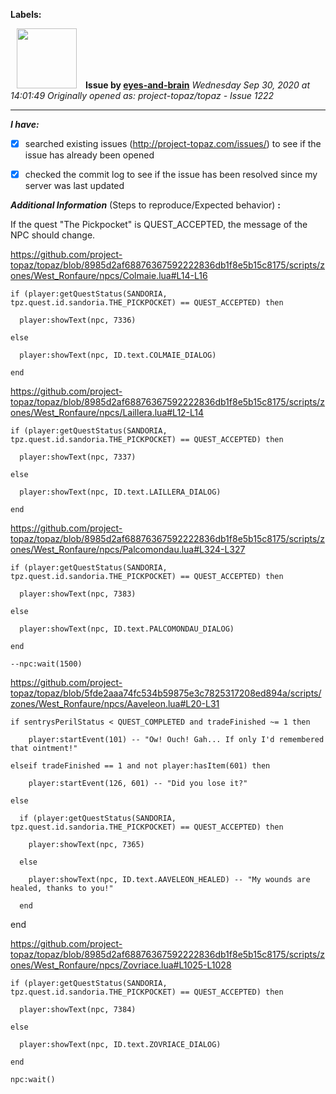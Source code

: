 **Labels:**



<a href="https://github.com/eyes-and-brain"><img src="https://avatars0.githubusercontent.com/u/71148313?v=4" width="96" height="96" hspace="10"></img></a> **Issue by [eyes-and-brain](https://github.com/eyes-and-brain)**
_Wednesday Sep 30, 2020 at 14:01:49_
_Originally opened as: project-topaz/topaz - Issue 1222_

----

<!-- place 'x' mark between square [] brackets to checkmark box -->
**_I have:_**

- [x] searched existing issues (http://project-topaz.com/issues/) to see if the issue has already been opened
- [x] checked the commit log to see if the issue has been resolved since my server was last updated

**_Additional Information_** (Steps to reproduce/Expected behavior) **:** 

If the quest "The Pickpocket" is QUEST_ACCEPTED, the message of the NPC  should change.

https://github.com/project-topaz/topaz/blob/8985d2af68876367592222836db1f8e5b15c8175/scripts/zones/West_Ronfaure/npcs/Colmaie.lua#L14-L16

    if (player:getQuestStatus(SANDORIA, tpz.quest.id.sandoria.THE_PICKPOCKET) == QUEST_ACCEPTED) then
      player:showText(npc, 7336)
    else
      player:showText(npc, ID.text.COLMAIE_DIALOG)
    end

https://github.com/project-topaz/topaz/blob/8985d2af68876367592222836db1f8e5b15c8175/scripts/zones/West_Ronfaure/npcs/Laillera.lua#L12-L14

    if (player:getQuestStatus(SANDORIA, tpz.quest.id.sandoria.THE_PICKPOCKET) == QUEST_ACCEPTED) then
      player:showText(npc, 7337)
    else
      player:showText(npc, ID.text.LAILLERA_DIALOG)
    end

https://github.com/project-topaz/topaz/blob/8985d2af68876367592222836db1f8e5b15c8175/scripts/zones/West_Ronfaure/npcs/Palcomondau.lua#L324-L327

    if (player:getQuestStatus(SANDORIA, tpz.quest.id.sandoria.THE_PICKPOCKET) == QUEST_ACCEPTED) then
      player:showText(npc, 7383)
    else
      player:showText(npc, ID.text.PALCOMONDAU_DIALOG)
    end
    --npc:wait(1500)

https://github.com/project-topaz/topaz/blob/5fde2aaa74fc534b59875e3c7825317208ed894a/scripts/zones/West_Ronfaure/npcs/Aaveleon.lua#L20-L31

    if sentrysPerilStatus < QUEST_COMPLETED and tradeFinished ~= 1 then
        player:startEvent(101) -- "Ow! Ouch! Gah... If only I'd remembered that ointment!"
    elseif tradeFinished == 1 and not player:hasItem(601) then
        player:startEvent(126, 601) -- "Did you lose it?"
    else
      if (player:getQuestStatus(SANDORIA, tpz.quest.id.sandoria.THE_PICKPOCKET) == QUEST_ACCEPTED) then
        player:showText(npc, 7365)
      else
        player:showText(npc, ID.text.AAVELEON_HEALED) -- "My wounds are healed, thanks to you!"
      end
  end

https://github.com/project-topaz/topaz/blob/8985d2af68876367592222836db1f8e5b15c8175/scripts/zones/West_Ronfaure/npcs/Zovriace.lua#L1025-L1028

    if (player:getQuestStatus(SANDORIA, tpz.quest.id.sandoria.THE_PICKPOCKET) == QUEST_ACCEPTED) then
      player:showText(npc, 7384)
    else
      player:showText(npc, ID.text.ZOVRIACE_DIALOG)
    end
    npc:wait()

